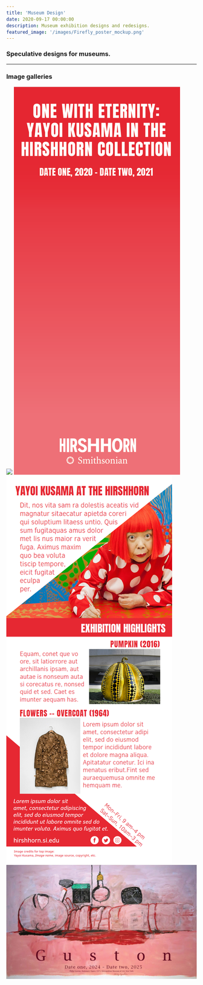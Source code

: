 ```yaml
---
title: 'Museum Design'
date: 2020-09-17 00:00:00
description: Museum exhibition designs and redesigns.
featured_image: '/images/Firefly_poster_mockup.png'
---
```



### Speculative designs for museums.

---

### Image galleries


<div class="gallery" data-columns="3">
	<img src="/images/onewitheternity.PNG">
	<img src="/images/kusama_red.PNG">
	<img src="/images/kusama_red_verso.PNG">
	<img src="/images/guston_pub-01.png">
</div>
